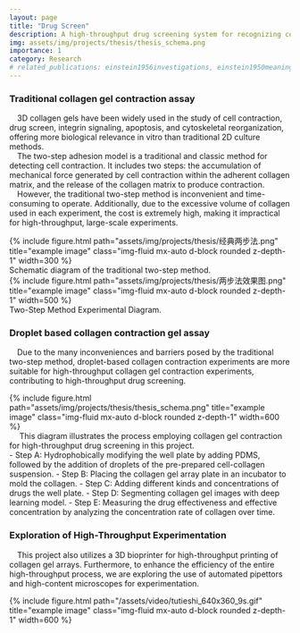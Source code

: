 ```yaml
---
layout: page
title: "Drug Screen"
description: A high-throughput drug screening system for recognizing collagen gel contraction based on deep learning technique
img: assets/img/projects/thesis/thesis_schema.png
importance: 1
category: Research
# related_publications: einstein1956investigations, einstein1950meaning
---
```

###  Traditional collagen gel contraction assay
&emsp;3D collagen gels have been widely used in the study of cell contraction, drug screen, integrin signaling, apoptosis, and cytoskeletal reorganization, offering more biological relevance in vitro than traditional 2D culture methods. <br />&emsp;The two-step adhesion model is a traditional and classic method for detecting cell contraction. It includes two steps: the accumulation of mechanical force generated by cell contraction within the adherent collagen matrix, and the release of the collagen matrix to produce contraction. 
<br />&emsp;However, the traditional two-step method is inconvenient and time-consuming to operate. Additionally, due to the excessive volume of collagen used in each experiment, the cost is extremely high, making it impractical for high-throughput, large-scale experiments.

<div class="col">
    <div class="col-sm mt-3 mt-md-0">
        {% include figure.html path="assets/img/projects/thesis/经典两步法.png" title="example image" class="img-fluid mx-auto d-block rounded z-depth-1" width=300 %}
    </div>
    <div class="caption">
        Schematic diagram of the traditional two-step method.
    </div>
    <div class="col-sm mt-3 mt-md-0">
        {% include figure.html path="assets/img/projects/thesis/两步法效果图.png" title="example image" class="img-fluid mx-auto d-block rounded z-depth-1" width=500 %}
    </div>
    <div class="caption">
        Two-Step Method Experimental Diagram.
    </div>
</div>

### Droplet based collagen contraction gel assay
&emsp;Due to the many inconveniences and barriers posed by the traditional two-step method, droplet-based collagen contraction experiments are more suitable for high-throughput collagen gel contraction experiments, contributing to high-throughput drug screening.


<div class="row">
    <div class="col-sm mt-3 mt-md-0">
        {% include figure.html path="assets/img/projects/thesis/thesis_schema.png" title="example image" class="img-fluid mx-auto d-block rounded z-depth-1" width=600 %}
    </div>
</div>
<div class="caption">
&emsp; This diagram illustrates the process employing collagen gel contraction for high-throughput drug screening in this project.
</div>
- Step A: Hydrophobically modifying the well plate by adding PDMS, followed by the addition of droplets of the pre-prepared cell-collagen suspension.
- Step B: Placing the collagen gel array plate in an incubator to mold the collagen.
- Step C: Adding different kinds and concentrations of drugs the well plate.
- Step D: Segmenting collagen gel images with deep learning model.
- Step E: Measuring the drug effectiveness and effective concentration by analyzing the concentration rate of collagen over time.

### Exploration of High-Throughput Experimentation
&emsp;This project also utilizes a 3D bioprinter for high-throughput printing of collagen gel arrays. Furthermore, to enhance the efficiency of the entire high-throughput process, we are exploring the use of automated pipettors and high-content microscopes for experimentation.
<div class="row">
    <div class="col-sm mt-3 mt-md-0">
        {% include figure.html path="/assets/video/tutieshi_640x360_9s.gif" title="example image" class="img-fluid mx-auto d-block rounded z-depth-1" width=600 %}
    </div>
</div>